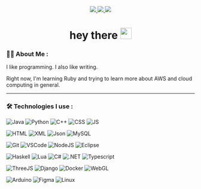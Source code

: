 <div id="header" align="center">
  <div id="badges">
  <a href="https://www.linkedin.com/in/mohammadseifanvari" target="_blank">
    <img src="https://img.shields.io/badge/LinkedIn-blue?style=for-the-badge&logo=linkedin&logoColor=white"/>
  </a>
  <a href="https://mseifanvari.itch.io" target="_blank">
    <img src="https://img.shields.io/badge/-Itch.io-FA5C5C?style=for-the-badge&logo=itch.io&logoColor=white"/>
  </a>
  <!--<a href="https://dev.to/msanvari" target="_blank">
    <img src="https://img.shields.io/badge/-Dev.to-0A0A0A?style=for-the-badge&logo=dev.to&logoColor=white"/>
  </a>-->
    <a href="https://bluekilvin.github.io" target="_blank">
    <img src="https://img.shields.io/badge/-Blog-222222?style=for-the-badge&logo=github&logoColor=white"/>
  </a>
</div>
  <h1>
    hey there
    <img src="https://media.giphy.com/media/hvRJCLFzcasrR4ia7z/giphy.gif" width="30px"/>
  </h1>
</div>

### :man_technologist: About Me :
I like programming. I also like writing. 

Right now, I'm learning Ruby and trying to learn more about AWS and cloud computing in general. 

---

### :hammer_and_wrench: Technologies I use :

![Java](https://img.shields.io/badge/-Java-AB2B28?style=flat-square&logo=java&logoColor=white)
![Python](https://img.shields.io/badge/-Python-3776AB?style=flat-square&logo=python&logoColor=white)
![C++](https://img.shields.io/badge/-C++-00599C?style=flat-square&logo=c%2B%2B&logoColor=white)
![CSS](https://img.shields.io/badge/-CSS-00599C?style=flat-square&logo=css3&logoColor=white)
![JS](https://img.shields.io/badge/-JavaScript-F7DF1E?style=flat-square&logo=javascript&logoColor=black)

![HTML](https://img.shields.io/badge/-HTML-E34F26?style=flat-square&logo=html5&logoColor=white)
![XML](https://img.shields.io/badge/-XML-00599C?style=flat-square&logo=xml&logoColor=white)
![Json](https://img.shields.io/badge/-JSON-000000?style=flat-square&logo=json&logoColor=white)
![MySQL](https://img.shields.io/badge/-MySQL-4479A1?style=flat-square&logo=mysql&logoColor=white)

![Git](https://img.shields.io/badge/-Git-F05032?style=flat-square&logo=git&logoColor=white)
![VSCode](https://img.shields.io/badge/-VSCode-007ACC?style=flat-square&logo=visual-studio-code&logoColor=white)
![NodeJS](https://img.shields.io/badge/-Nodejs-43853d?style=flat-square&logo=Node.js&logoColor=white)
![Eclipse](https://img.shields.io/badge/-Eclipse-2C2255?style=flat-square&logo=eclipse-ide&logoColor=white)

![Haskell](https://img.shields.io/badge/-Haskell-5D4F85?style=flat-square&logo=haskell&logoColor=white)
![Lua](https://img.shields.io/badge/-Lua-2C2D72?style=flat-square&logo=lua&logoColor=white)
![C#](https://img.shields.io/badge/-CSharp-512BD4?style=flat-square&logo=csharp&logoColor=white)
![.NET](https://img.shields.io/badge/-.NET-512BD4?style=flat-square&logo=dotnet&logoColor=white)
![Typescript](https://img.shields.io/badge/-TypeScript-007ACC?style=flat-square&logo=typescript&logoColor=white)

![ThreeJS](https://img.shields.io/badge/-ThreeJS-000000?style=flat-square&logo=three.js&logoColor=white)
![Django](https://img.shields.io/badge/-Django-092E20?style=flat-square&logo=django&logoColor=white)
![Docker](https://img.shields.io/badge/-Docker-2496ED?style=flat-square&logo=docker&logoColor=white)
![WebGL](https://img.shields.io/badge/-WebGL-990000?style=flat-square&logo=webgl&logoColor=white)

![Arduino](https://img.shields.io/badge/-Arduino-00878F?style=flat-square&logo=arduino&logoColor=white)
![Figma](https://img.shields.io/badge/-Figma-F24E1E?style=flat-square&logo=figma&logoColor=white)
![Linux](https://img.shields.io/badge/-Linux-FCC624?style=flat-square&logo=linux&logoColor=black)
